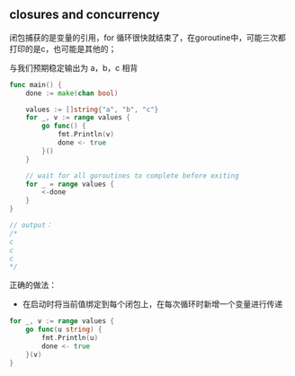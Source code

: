 ## closures and concurrency

闭包捕获的是变量的引用，for 循环很快就结束了，在goroutine中，可能三次都打印的是c，也可能是其他的；

与我们预期稳定输出为 a，b，c 相背

```go
func main() {
    done := make(chan bool)

    values := []string{"a", "b", "c"}
    for _, v := range values {
        go func() {
            fmt.Println(v)
            done <- true
        }()
    }

    // wait for all goroutines to complete before exiting
    for _ = range values {
        <-done
    }
}

// output：
/*
c
c
c
*/
```

正确的做法：

- 在启动时将当前值绑定到每个闭包上，在每次循环时新增一个变量进行传递

```go
for _, v := range values {
    go func(u string) {
        fmt.Println(u)
        done <- true
    }(v)
}
```





